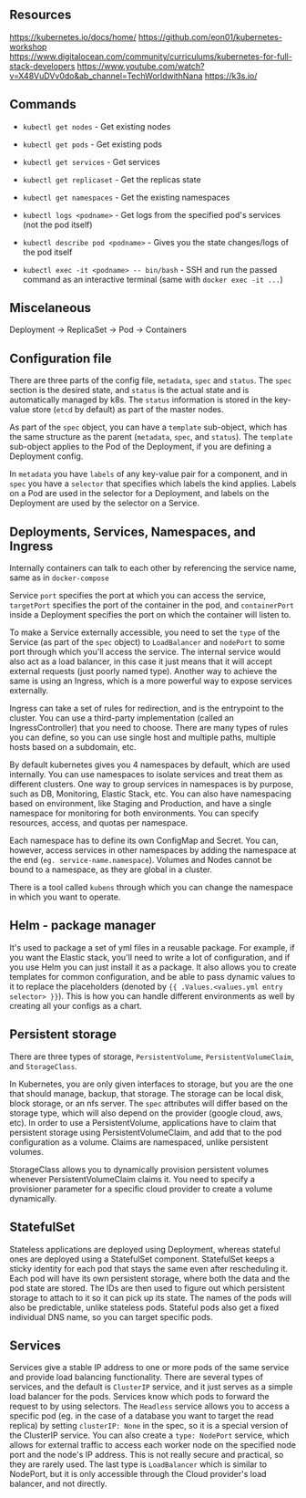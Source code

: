## Resources

https://kubernetes.io/docs/home/
https://github.com/eon01/kubernetes-workshop
https://www.digitalocean.com/community/curriculums/kubernetes-for-full-stack-developers
https://www.youtube.com/watch?v=X48VuDVv0do&ab_channel=TechWorldwithNana
https://k3s.io/

## Commands

- `kubectl get nodes` - Get existing nodes
- `kubectl get pods` - Get existing pods
- `kubectl get services` - Get services
- `kubectl get replicaset` - Get the replicas state
- `kubectl get namespaces` - Get the existing namespaces

- `kubectl logs <podname>` - Get logs from the specified pod's services (not the pod itself)
- `kubectl describe pod <podname>` - Gives you the state changes/logs of the pod itself
- `kubectl exec -it <podname> -- bin/bash` - SSH and run the passed command as an interactive terminal (same with `docker exec -it ...`)

## Miscelaneous

Deployment -> ReplicaSet -> Pod -> Containers

## Configuration file

There are three parts of the config file, `metadata`, `spec` and `status`. The `spec` section is the desired state, and `status` is the actual state and is automatically managed by k8s. The `status` information is stored in the key-value store (`etcd` by default) as part of the master nodes.

As part of the `spec` object, you can have a `template` sub-object, which has the same structure as the parent (`metadata`, `spec`, and `status`). The `template` sub-object applies to the Pod of the Deployment, if you are defining a Deployment config.

In `metadata` you have `labels` of any key-value pair for a component, and in `spec` you have a `selector` that specifies which labels the kind applies. Labels on a Pod are used in the selector for a Deployment, and labels on the Deployment are used by the selector on a Service.

## Deployments, Services, Namespaces, and Ingress

Internally containers can talk to each other by referencing the service name, same as in `docker-compose`

Service `port` specifies the port at which you can access the service, `targetPort` specifies the port of the container in the pod, and `containerPort` inside a Deployment specifies the port on which the container will listen to.

To make a Service externally accessible, you need to set the `type` of the Service (as part of the `spec` object) to `LoadBalancer` and `nodePort` to some port through which you'll access the service. The internal service would also act as a load balancer, in this case it just means that it will accept external requests (just poorly named type). Another way to achieve the same is using an Ingress, which is a more powerful way to expose services externally.

Ingress can take a set of rules for redirection, and is the entrypoint to the cluster. You can use a third-party implementation (called an IngressController) that you need to choose. There are many types of rules you can define, so you can use single host and multiple paths, multiple hosts based on a subdomain, etc.

By default kubernetes gives you 4 namespaces by default, which are used internally. You can use namespaces to isolate services and treat them as different clusters. One way to group services in namespaces is by purpose, such as DB, Monitoring, Elastic Stack, etc. You can also have namespacing based on environment, like Staging and Production, and have a single namespace for monitoring for both environments. You can specify resources, access, and quotas per namespace.

Each namespace has to define its own ConfigMap and Secret. You can, however, access services in other namespaces by adding the namespace at the end (`eg. service-name.namespace`). Volumes and Nodes cannot be bound to a namespace, as they are global in a cluster.

There is a tool called `kubens` through which you can change the namespace in which you want to operate.

## Helm - package manager

It's used to package a set of yml files in a reusable package. For example, if you want the Elastic stack, you'll need to write a lot of configuration, and if you use Helm you can just install it as a package. It also allows you to create templates for common configuration, and be able to pass dynamic values to it to replace the placeholders (denoted by `{{ .Values.<values.yml entry selector> }}`). This is how you can handle different environments as well by creating all your configs as a chart.

## Persistent storage

There are three types of storage, `PersistentVolume`, `PersistentVolumeClaim`, and `StorageClass`.

In Kubernetes, you are only given interfaces to storage, but you are the one that should manage, backup, that storage. The storage can be local disk, block storage, or an nfs server. The `spec` attributes will differ based on the storage type, which will also depend on the provider (google cloud, aws, etc). In order to use a PersistentVolume, applications have to claim that persistent storage using PersistentVolumeClaim, and add that to the pod configuration as a volume. Claims are namespaced, unlike persistent volumes.

StorageClass allows you to dynamically provision persistent volumes whenever PersistentVolumeClaim claims it. You need to specify a provisioner parameter for a specific cloud provider to create a volume dynamically.

## StatefulSet

Stateless applications are deployed using Deployment, whereas stateful ones are deployed using a StatefulSet component. StatefulSet keeps a sticky identity for each pod that stays the same even after rescheduling it. Each pod will have its own persistent storage, where both the data and the pod state are stored. The IDs are then used to figure out which persistent storage to attach to it so it can pick up its state. The names of the pods will also be predictable, unlike stateless pods. Stateful pods also get a fixed individual DNS name, so you can target specific pods.

## Services

Services give a stable IP address to one or more pods of the same service and provide load balancing functionality. There are several types of services, and the default is `ClusterIP` service, and it just serves as a simple load balancer for the pods. Services know which pods to forward the request to by using selectors. The `Headless` service allows you to access a specific pod (eg. in the case of a database you want to target the read replica) by setting `clusterIP: None` in the spec, so it is a special version of the ClusterIP service. You can also create a `type: NodePort` service, which allows for external traffic to access each worker node on the specified node port and the node's IP address. This is not really secure and practical, so they are rarely used. The last type is `LoadBalancer` which is similar to NodePort, but it is only accessible through the Cloud provider's load balancer, and not directly.
